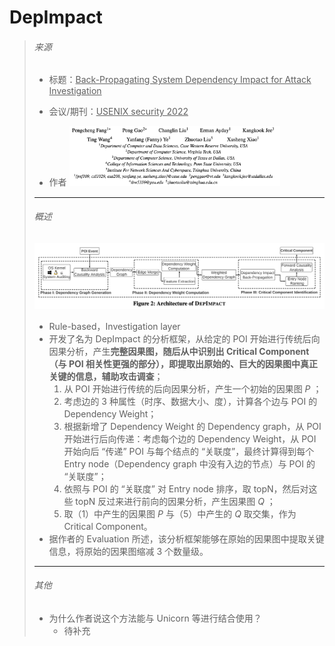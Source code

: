 # DepImpact

> ###### 来源
>
> - 标题：<u>Back-Propagating System Dependency Impact for Attack Investigation</u>
>
> - 会议/期刊：<u>USENIX security 2022</u>
>
> - 作者
>    <left><img src="assets/image-20231015205514444.png" alt="image-20231015205514444" style="zoom:33%;" />
>
> ---
>
> ###### 概述
>
> <left><img src="assets/image-20231015205815009.png" alt="image-20231015205815009" style="zoom: 50%;" />
>
> - Rule-based，Investigation layer
> - 开发了名为 DepImpact 的分析框架，从给定的 POI 开始进行传统后向因果分析，产生**完整因果图，随后从中识别出 Critical Component（与 POI 相关性更强的部分），即提取出原始的、巨大的因果图中真正关键的信息，辅助攻击调查**；
>    1. 从 POI 开始进行传统的后向因果分析，产生一个初始的因果图 $P$ ；
>     2. 考虑边的 3 种属性（时序、数据大小、度），计算各个边与 POI 的 Dependency Weight；
>     3. 根据新增了 Dependency Weight 的 Dependency graph，从 POI 开始进行后向传递：考虑每个边的 Dependency Weight，从 POI 开始向后 “传递” POI 与每个结点的 “关联度”，最终计算得到每个 Entry node（Dependency graph 中没有入边的节点）与 POI 的 “关联度”；
>     4. 依照与 POI 的 “关联度” 对 Entry node 排序，取 topN，然后对这些 topN 反过来进行前向的因果分析，产生因果图 $Q$ ；
>     5. 取（1）中产生的因果图 $P$ 与（5）中产生的 $Q$ 取交集，作为 Critical Component。
> - 据作者的 Evaluation 所述，该分析框架能够在原始的因果图中提取关键信息，将原始的因果图缩减 3 个数量级。
>
> ---
>
> ###### 其他
>
> - 为什么作者说这个方法能与 Unicorn 等进行结合使用？
>     - 待补充